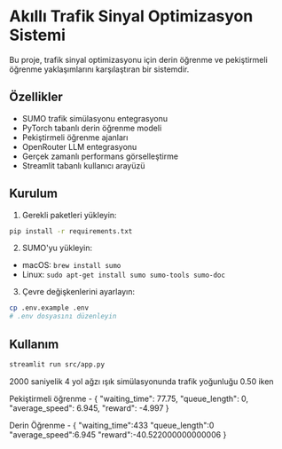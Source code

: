 # Akıllı Trafik Sinyal Optimizasyon Sistemi

Bu proje, trafik sinyal optimizasyonu için derin öğrenme ve pekiştirmeli öğrenme yaklaşımlarını karşılaştıran bir sistemdir.

## Özellikler

- SUMO trafik simülasyonu entegrasyonu
- PyTorch tabanlı derin öğrenme modeli
- Pekiştirmeli öğrenme ajanları
- OpenRouter LLM entegrasyonu
- Gerçek zamanlı performans görselleştirme
- Streamlit tabanlı kullanıcı arayüzü

## Kurulum

1. Gerekli paketleri yükleyin:
```bash
pip install -r requirements.txt
```

2. SUMO'yu yükleyin:
- macOS: `brew install sumo`
- Linux: `sudo apt-get install sumo sumo-tools sumo-doc`

3. Çevre değişkenlerini ayarlayın:
```bash
cp .env.example .env
# .env dosyasını düzenleyin
```

## Kullanım

```bash
streamlit run src/app.py
```

2000 saniyelik 4 yol ağzı ışık simülasyonunda trafik yoğunluğu 0.50 iken

Pekiştirmeli öğrenme - 
{
  "waiting_time": 77.75,
  "queue_length": 0,
  "average_speed": 6.945,
  "reward": -4.997
}

Derin Öğrenme - 
{
"waiting_time":433
"queue_length":0
"average_speed":6.945
"reward":-40.522000000000006
}

